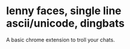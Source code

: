 # lenny faces, single line ascii/unicode, dingbats

A basic chrome extension to troll your chats.


